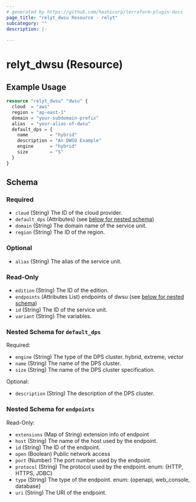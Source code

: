 ```yaml
---
# generated by https://github.com/hashicorp/terraform-plugin-docs
page_title: "relyt_dwsu Resource - relyt"
subcategory: ""
description: |-
  
---
```


# relyt_dwsu (Resource)



## Example Usage

```terraform
resource "relyt_dwsu" "dwsu" {
  cloud  = "aws"
  region = "ap-east-1"
  domain = "your-subdomain-prefix"
  alias  = "your-alias-of-dwsu"
  default_dps = {
    name        = "hybrid"
    description = "An DWSU Example"
    engine      = "hybrid"
    size        = "S"
  }
}
```

<!-- schema generated by tfplugindocs -->
## Schema

### Required

- `cloud` (String) The ID of the cloud provider.
- `default_dps` (Attributes) (see [below for nested schema](#nestedatt--default_dps))
- `domain` (String) The domain name of the service unit.
- `region` (String) The ID of the region.

### Optional

- `alias` (String) The alias of the service unit.

### Read-Only

- `edition` (String) The ID of the edition.
- `endpoints` (Attributes List) endpoints of dwsu (see [below for nested schema](#nestedatt--endpoints))
- `id` (String) The ID of the service unit.
- `variant` (String) The variables.

<a id="nestedatt--default_dps"></a>
### Nested Schema for `default_dps`

Required:

- `engine` (String) The type of the DPS cluster. hybrid, extreme, vector
- `name` (String) The name of the DPS cluster.
- `size` (String) The name of the DPS cluster specification.

Optional:

- `description` (String) The description of the DPS cluster.


<a id="nestedatt--endpoints"></a>
### Nested Schema for `endpoints`

Read-Only:

- `extensions` (Map of String) extension info of endpoint
- `host` (String) The name of the host used by the endpoint.
- `id` (String) The ID of the endpoint.
- `open` (Boolean) Public network access
- `port` (Number) The port number used by the endpoint.
- `protocol` (String) The protocol used by the endpoint. enum: {HTTP, HTTPS, JDBC}
- `type` (String) The type of the endpoint. enum: {openapi, web_console, database}
- `uri` (String) The URI of the endpoint.

